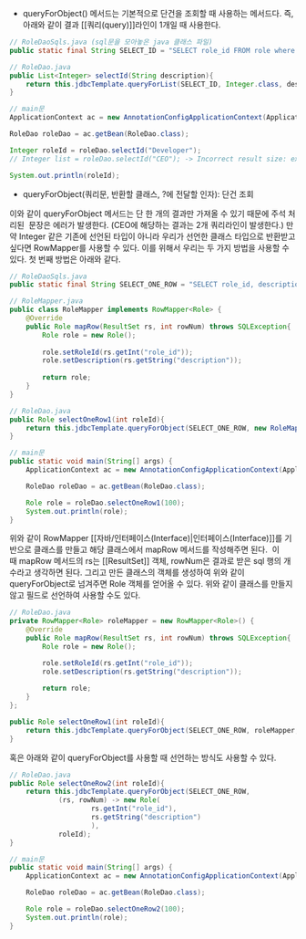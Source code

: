 - queryForObject() 메서드는 기본적으로 단건을 조회할 때 사용하는 메서드다. 즉, 아래와 같이 결과 [[쿼리(query)]]라인이 1개일 때 사용한다. 

```java
// RoleDaoSqls.java (sql문을 모아놓은 java 클래스 파일)
public static final String SELECT_ID = "SELECT role_id FROM role where description=?";

// RoleDao.java
public List<Integer> selectId(String description){
    return this.jdbcTemplate.queryForList(SELECT_ID, Integer.class, description);
}

// main문
ApplicationContext ac = new AnnotationConfigApplicationContext(ApplicationConfig.class);

RoleDao roleDao = ac.getBean(RoleDao.class);

Integer roleId = roleDao.selectId("Developer");
// Integer list = roleDao.selectId("CEO"); -> Incorrect result size: expected 1, actual 2 에러

System.out.println(roleId);
```

- queryForObject(쿼리문, 반환할 클래스, ?에 전달할 인자): 단건 조회

이와 같이 queryForObject 메서드는 단 한 개의 결과만 가져올 수 있기 때문에 주석 처리된  문장은 에러가 발생한다. (CEO에 해당하는 결과는 2개 쿼리라인이 발생한다.) 만약 Integer 같은 기존에 선언된 타입이 아니라 우리가 선언한 클래스 타입으로 반환받고 싶다면 RowMapper를 사용할 수 있다. 이를 위해서 우리는 두 가지 방법을 사용할 수 있다. 첫 번째 방법은 아래와 같다.

```java
// RoleDaoSqls.java
public static final String SELECT_ONE_ROW = "SELECT role_id, description FROM role WHERE role_id=?";

// RoleMapper.java
public class RoleMapper implements RowMapper<Role> {
	@Override
	public Role mapRow(ResultSet rs, int rowNum) throws SQLException{
		Role role = new Role();
		
		role.setRoleId(rs.getInt("role_id"));
		role.setDescription(rs.getString("description"));
		
		return role;
	}
}

// RoleDao.java
public Role selectOneRow1(int roleId){
    return this.jdbcTemplate.queryForObject(SELECT_ONE_ROW, new RoleMapper(), roleId);
}

// main문
public static void main(String[] args) {
    ApplicationContext ac = new AnnotationConfigApplicationContext(ApplicationConfig.class);

    RoleDao roleDao = ac.getBean(RoleDao.class);

    Role role = roleDao.selectOneRow1(100);
    System.out.println(role);	
}
```

위와 같이 RowMapper [[자바/인터페이스(Interface)|인터페이스(Interface)]]를 기반으로 클래스를 만들고 해당 클래스에서 mapRow 메서드를 작성해주면 된다.  이때 mapRow 메서드의 rs는 [[ResultSet]] 객체, rowNum은 결과로 받은 sql 행의 개수라고 생각하면 된다. 그리고 만든 클래스의 객체를 생성하여 위와 같이 queryForObject로 넘겨주면 Role 객체를 얻어올 수 있다. 위와 같이 클래스를 만들지 않고 필드로 선언하여 사용할 수도 있다.

```java
// RoleDao.java
private RowMapper<Role> roleMapper = new RowMapper<Role>() {
	@Override
	public Role mapRow(ResultSet rs, int rowNum) throws SQLException{
		Role role = new Role();

		role.setRoleId(rs.getInt("role_id"));
		role.setDescription(rs.getString("description"));
		
		return role;
	}
};

public Role selectOneRow1(int roleId){
    return this.jdbcTemplate.queryForObject(SELECT_ONE_ROW, roleMapper, roleId);
}
```

혹은 아래와 같이 queryForObject를 사용할 때 선언하는 방식도 사용할 수 있다.

```java
// RoleDao.java
public Role selectOneRow2(int roleId){
    return this.jdbcTemplate.queryForObject(SELECT_ONE_ROW, 
            (rs, rowNum) -> new Role(
                    rs.getInt("role_id"),
                    rs.getString("description")
                    ),
            roleId);
}

// main문
public static void main(String[] args) {
	ApplicationContext ac = new AnnotationConfigApplicationContext(ApplicationConfig.class);

    RoleDao roleDao = ac.getBean(RoleDao.class);

    Role role = roleDao.selectOneRow2(100);
    System.out.println(role);	
}
```